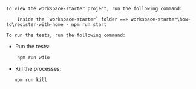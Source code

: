 
```To view the workspace-starter project, run the following command:```

```    
    Inside the `workspace-starter` folder ==> workspace-starter\how-to\register-with-home - npm run start
```

```To run the tests, run the following command:```

- Run the tests:

```
    npm run wdio
```
- Kill the processes:

```
   npm run kill
```


